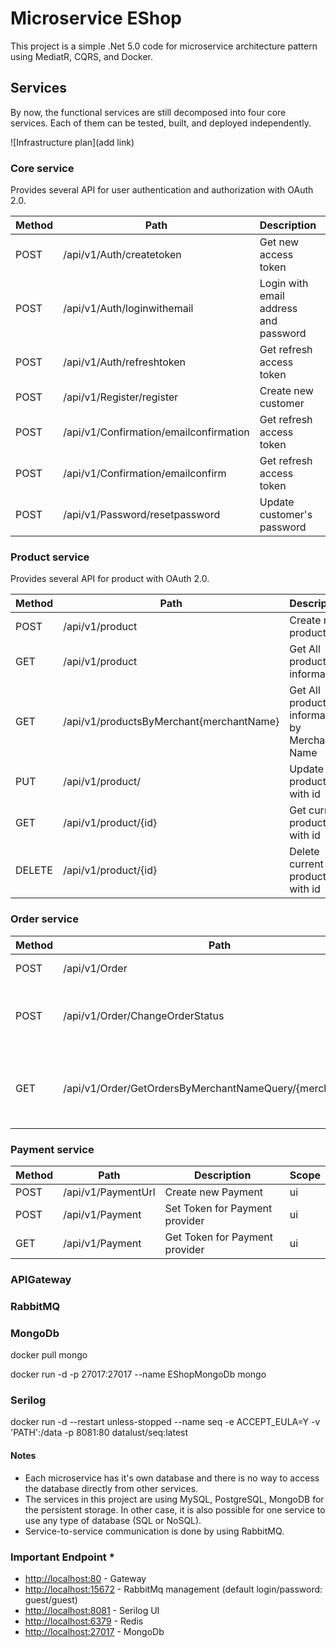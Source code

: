 # Microservice EShop

This project is a simple .Net 5.0 code for microservice architecture pattern using MediatR, CQRS, and Docker.

## Services

By now, the functional services are still decomposed into four core services. Each of them can be tested, built, and deployed independently.

![Infrastructure plan](add link)

### Core service

Provides several API for user authentication and authorization with OAuth 2.0.

| Method | Path              | Description                                   | Scope |
|--------|-------------------|-----------------------------------------------|-------|
| POST   | /api/v1/Auth/createtoken  | Get new access token | ui    |
| POST   | /api/v1/Auth/loginwithemail | Login with email address and password         | ui    |
| POST   | /api/v1/Auth/refreshtoken  | Get refresh access token | ui    |
| POST   | /api/v1/Register/register  | Create new customer  | ui    |
| POST   | /api/v1/Confirmation/emailconfirmation  | Get refresh access token | ui    |
| POST   | /api/v1/Confirmation/emailconfirm  | Get refresh access token | ui    |
| POST   | /api/v1/Password/resetpassword  | Update customer's password | ui    |


### Product service

Provides several API for product with OAuth 2.0.

| Method | Path                                     | Description                                   | Scope  | Privilege              |
| ------ | ---------------------------------------- | --------------------------------------------- | ------ | ---------------------- |
| POST   | /api/v1/product                          | Create new product                            | ui     | ALL_ACCESS             |
| GET    | /api/v1/product                          | Get All product information                  | ui     | READ_BASIC_INFORMATION |
| GET    | /api/v1/productsByMerchant{merchantName} | Get All product information by Merchant Name | ui     | READ_BASIC_INFORMATION |
| PUT    | /api/v1/product/                         | Update product with id                        | server | ALL_ACCESS             |
| GET    | /api/v1/product/{id}                     | Get current product with id                   | server | ALL_ACCESS             |
| DELETE | /api/v1/product/{id}                     | Delete current product with id                | server | ALL_ACCESS             |

### Order service

| Method | Path              | Description                                   | Scope |
|--------|-------------------|-----------------------------------------------|-------|
| POST   | /api/v1/Order | Create new Order | ui    |
| POST   | /api/v1/Order/ChangeOrderStatus | Change order status with order id and status        | ui    |
| GET   | /api/v1/Order/GetOrdersByMerchantNameQuery/{merchantName}  | Get all order indormation by Merchant name | ui    |

### Payment service

| Method | Path              | Description                                   | Scope |
|--------|-------------------|-----------------------------------------------|-------|
| POST   | /api/v1/PaymentUrl | Create new Payment | ui    |
| POST   | /api/v1/Payment | Set Token for Payment provider     | ui    |
| GET   | /api/v1/Payment  | Get Token for Payment provider | ui    |
### APIGateway

### RabbitMQ

### MongoDb
docker pull mongo

docker run -d -p 27017:27017 --name EShopMongoDb mongo
### Serilog
docker run -d --restart unless-stopped --name seq -e ACCEPT_EULA=Y -v 'PATH':/data -p 8081:80 datalust/seq:latest
#### Notes

- Each microservice has it's own database and there is no way to access the database directly from other services.
- The services in this project are using MySQL, PostgreSQL, MongoDB for the persistent storage. In other case, it is also possible for one service
  to use any type of database (SQL or NoSQL).
- Service-to-service communication is done by using RabbitMQ.

### Important Endpoint \*

- [http://localhost:80](http://localhost:80) - Gateway
- [http://localhost:15672](http://localhost:15672) - RabbitMq management (default login/password: guest/guest)
- [http://localhost:8081](http://localhost:8081) - Serilog UI
- [http://localhost:6379](http://localhost:6379) - Redis
- [http://localhost:27017](http://localhost:27017) - MongoDb
